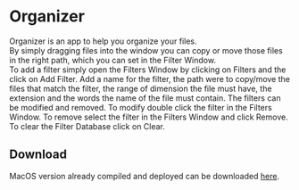 # Organizer

Organizer is an app to help you organize your files.<br>
By simply dragging files into the window you can copy or move those files in the right path,
which you can set in the Filter Window.<br>
To add a filter simply open the Filters Window by clicking on Filters and the click on Add Filter.
Add a name for the filter, the path were to copy/move the files that match the filter, the range of 
dimension the file must have, the extension and the words the name of the file must contain.
The filters can be modified and removed.
To modify double click the filter in the Filters Window.
To remove select the filter in the Filters Window and click Remove.
To clear the Filter Database click on Clear.

<h2>Download</h2>
MacOS version already compiled and deployed can be downloaded <a href="https://github.com/LucaAngioloni/Organizer/raw/master/Organizer.dmg">here</a>.
